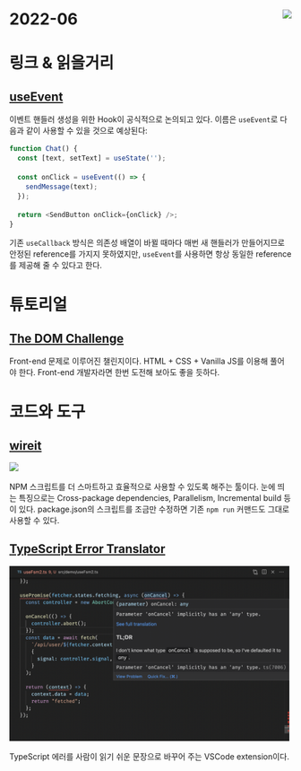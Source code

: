 # 2022-06 <img src="https://hits.seeyoufarm.com/api/count/incr/badge.svg?url=https%3A%2F%2Fgithub.com%2Fnaver%2Ffe-news%2F2022-06" align=right>

# 링크 & 읽을거리
## [useEvent](https://github.com/reactjs/rfcs/blob/useevent/text/0000-useevent.md)
이벤트 핸들러 생성을 위한 Hook이 공식적으로 논의되고 있다. 이름은 `useEvent`로 다음과 같이 사용할 수 있을 것으로 예상된다:

```js
function Chat() {
  const [text, setText] = useState('');

  const onClick = useEvent(() => {
    sendMessage(text);
  });

  return <SendButton onClick={onClick} />;
}
```

기존 `useCallback` 방식은 의존성 배열이 바뀔 때마다 매번 새 핸들러가 만들어지므로 안정된 reference를 가지지 못하였지만, `useEvent`를 사용하면 항상 동일한 reference를 제공해 줄 수 있다고 한다.

# 튜토리얼
## [The DOM Challenge](https://github.com/devkodeio/the-dom-challenge)
Front-end 문제로 이루어진 챌린지이다. HTML + CSS + Vanilla JS를 이용해 풀어야 한다.
Front-end 개발자라면 한번 도전해 보아도 좋을 듯하다.

# 코드와 도구
## [wireit](https://github.com/google/wireit)

<img src=https://github.com/google/wireit/raw/main/wireit.svg width=300>

NPM 스크립트를 더 스마트하고 효율적으로 사용할 수 있도록 해주는 툴이다.
눈에 띄는 특징으로는 Cross-package dependencies, Parallelism, Incremental build 등이 있다.
package.json의 스크립트를 조금만 수정하면 기존 `npm run` 커맨드도 그대로 사용할 수 있다.

## [TypeScript Error Translator](https://marketplace.visualstudio.com/items?itemName=mattpocock.ts-error-translator)

<img src=https://raw.githubusercontent.com/mattpocock/ts-error-translator/main/assets/screenshot.png width=500>

TypeScript 에러를 사람이 읽기 쉬운 문장으로 바꾸어 주는 VSCode extension이다.

